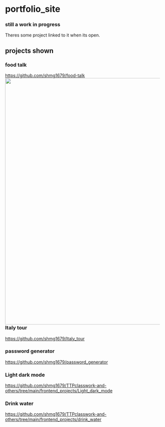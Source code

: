 # portfolio_site
### still a work in progress

Theres some project linked to it when its open.

## projects shown
### food talk
https://github.com/shmg1679/food-talk
<img src = "https://user-images.githubusercontent.com/91004979/152427851-20635412-39eb-4b36-91b1-072fabfa23e6.jpg" width="700" height="800" style="float:right;">

### Italy tour
https://github.com/shmg1679/Italy_tour

### password generator
https://github.com/shmg1679/password_generator

### Light dark mode
https://github.com/shmg1679/TTPclasswork-and-others/tree/main/frontend_projects/Light_dark_mode

### Drink water
https://github.com/shmg1679/TTPclasswork-and-others/tree/main/frontend_projects/drink_water

